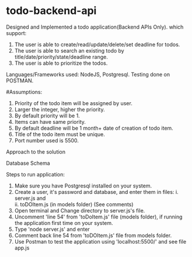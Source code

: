 # todo-backend-api

Designed and Implemented a todo application(Backend APIs Only).
which support: 
1. The user is able to create/read/update/delete/set deadline for todos.
2. The user is able to search an existing todo by title/date/priority/state/deadline range.
3. The user is able to prioritize the todos.

Languages/Frameworks used: NodeJS, Postgresql.
Testing done on POSTMAN.



#Assumptions:

1. Priority of the todo item will be assigned by user.
2. Larger the integer, higher the priority.
3. By default priority will be 1.
4. Items can have same priority.
5. By default deadline will be 1 month+ date of creation of todo item.
6. Title of the todo item must be unique.
7. Port number used is 5500.


Approach to the solution






Database Schema  




Steps to run application:

1. Make sure you have Postgresql installed on your system.
2. Create a user, it's password and database, and enter them in files:
    i.  server.js and   
    ii. toDOItem.js (in models folder)
       (See comments)
3. Open terminal and Change directory to server.js's file.
4. Uncomment 'line 54' from 'toDoItem.js' file (models folder), if running the application first time on your system.  
5. Type 'node server.js' and enter 
6. Comment back line 54 from 'toDOItem.js' file from models folder.
7. Use Postman to test the application using 'localhost:5500/' and see file app.js
